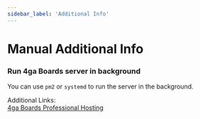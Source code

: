 ```yaml
---
sidebar_label: 'Additional Info'
---
```


# Manual Additional Info

### Run 4ga Boards server in background

You can use `pm2` or `systemd` to run the server in the background.

Additional Links:\
[4ga Boards Professional Hosting](./install-4gaboards)
